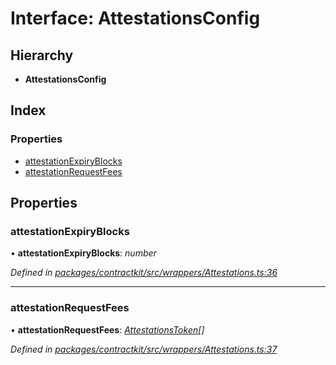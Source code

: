 # Interface: AttestationsConfig

## Hierarchy

* **AttestationsConfig**

## Index

### Properties

* [attestationExpiryBlocks](_wrappers_attestations_.attestationsconfig.md#attestationexpiryblocks)
* [attestationRequestFees](_wrappers_attestations_.attestationsconfig.md#attestationrequestfees)

## Properties

###  attestationExpiryBlocks

• **attestationExpiryBlocks**: *number*

*Defined in [packages/contractkit/src/wrappers/Attestations.ts:36](https://github.com/celo-org/celo-monorepo/blob/06adf8b7a/packages/contractkit/src/wrappers/Attestations.ts#L36)*

___

###  attestationRequestFees

• **attestationRequestFees**: *[AttestationsToken](_wrappers_attestations_.attestationstoken.md)[]*

*Defined in [packages/contractkit/src/wrappers/Attestations.ts:37](https://github.com/celo-org/celo-monorepo/blob/06adf8b7a/packages/contractkit/src/wrappers/Attestations.ts#L37)*
